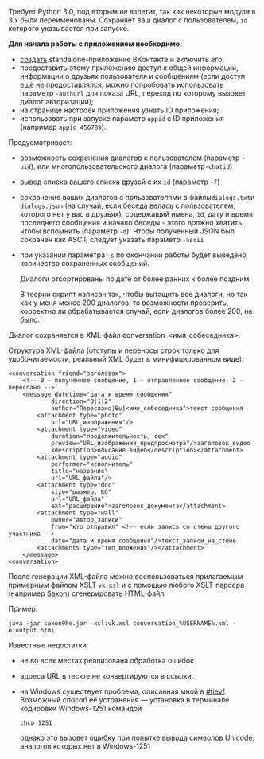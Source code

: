 Требует Python 3.0, под вторым не взлетит, так как некоторые модули в 3.x были переименованы. 
Сохраняет ваш диалог с пользователем, `id` которого указывается при запуске. 

**Для начала работы с приложением необходимо:**

+ [создать](https://vk.com/editapp?act=create) standalone-приложение ВКонтакте и включить его;
+ предоставить этому приложению доступ к общей информации, информации о друзьях пользователя и сообщениям (если доступ ещё не предоставлялся, можно попробовать использовать параметр `-authurl` для показа URL, переход по которому вызовет диалог авторизации);
+ на странице настроек приложения узнать  ID приложения;
+ использовать при запуске параметр `appid` c ID приложения (например `appid 456789`). 

Предусматривает:

*   возможность сохранения диалогов с пользователем (параметр `-uid`), или многопользовательского  диалога (параметр`-chatid`)
*   вывод списка вашего списка друзей с их `id` (параметр `-f`)
*   сохранение ваших диалогов с пользователями в файлы`dialogs.txt`и `dialogs.json` (на случай, если беседа велась с пользователем, которого нет у вас в друзьях), содержащий имена, `id`, дату и время последнего сообщения и начало беседы - этого должно хватить, чтобы вспомнить (параметр `-d`). Чтобы полученный JSON был сохранен как ASCII, следует указать параметр `-ascii`
* при указании параметра `-s` по окончании работы будет выведено количество сохраненных сообщений.

    Диалоги отсортированы по дате от более ранних к более поздним. 

    В теории скрипт написан так, чтобы вытащить все диалоги, но так как у меня менее 200 диалогов, то возможности проверить, корректно ли обрабатывается случай, если диалогов более 200, не было. 

Диалог сохраняется в XML-файл conversation_<имя_собеседника>.

Структура XML-файла (отступы и переносы строк только для удобочитаемости, 
реальный XML будет в минифицированном виде):

    <conversation friend="заголовок">
        <!-- 0 – полученное сообщение, 1 – отправленное сообщение, 2 - переслано -->
        <message datetime="дата и время сообщения" 
                direction="0|1|2" 
                author="Переслано|Вы|<имя_собеседника">текст сообщения
            <attachment type="photo" 
                url="URL_изображения"/>
            <attachment type="video" 
                duration="продолжительность, сек" 
                preview="URL_изображения_предпросмотра"/>заголовок_видео
                <description>описание видео</description></attachment>
            <attachment type="audio" 
                performer="исполнитель" 
                title="название" 
                url="URL_файла"/>
            <attachment type="doc" 
                size="размер, Кб" 
                url="URL_файла" 
                ext="расширение">заголовок_документа</attachment>
            <attachment type="wall" 
                owner="автор_записи" 
                from="кто_отправил" <!-- если запись со стены другого участника -->
                date="дата и время сообщения"/>текст_записи_на_стене
            <attachments type="тип_вложения"/></attachment>
        </message>
    <conversation>

После генерации XML-файла можно воспользоваться прилагаемым примерным файлом XSLT `vk.xsl` и с помощью любого XSLT-парсера (например [Saxon](http://saxon.sourceforge.net/)) сгенерировать HTML-файл. 

Пример:

    java -jar saxon9he.jar -xsl:vk.xsl conversation_%USERNAME%.xml -o:output.html

Известные недостатки:

*   не во всех местах реализована обработка ошибок. 
*   адреса URL в тескте не конвертируются в ссылки. 
*   на Windows существует проблема, описанная мной в [#tievf](http://ap-codkelden.point.im/tievf). 
    Возможный способ её устранения — установка в терминале кодировки Windows-1251 командой

        chcp 1251

    однако это вызовет ошибку при попытке вывода символов Unicode, аналогов которых 
    нет в Windows-1251